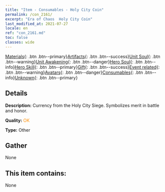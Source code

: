 ```yaml
---
title: "Item - Consumables - Holy City Coin"
permalink: /con_2161/
excerpt: "Era of Chaos  Holy City Coin"
last_modified_at: 2021-07-27
locale: en
ref: "con_2161.md"
toc: false
classes: wide
---
```

 [Materials](/Items/){: .btn .btn--primary}[Artifacts](/Items/Artifacts/){: .btn .btn--success}[Unit Soul](/Items/UnitSoul/){: .btn .btn--warning}[Unit Awakening](/Items/UnitAwakening/){: .btn .btn--danger}[Hero Soul](/Items/HeroSoul/){: .btn .btn--info}[Hero Skill](/Items/HeroSkill/){: .btn .btn--primary}[Gift](/Items/Gift/){: .btn .btn--success}[Event related](/Items/Events/){: .btn .btn--warning}[Avatars](/Items/Avatars/){: .btn .btn--danger}[Consumables](/Items/Consumables/){: .btn .btn--info}[Unknown](/Items/Unknown/){: .btn .btn--primary}

## Details
 **Description:** Currency from the Holy City Siege. Symbolizes merit in battle and honor.

 **Quality:** <span style="color: #FF8C00">OK</span>

 **Type:** Other

## Gather

  None

## This item contains:

  None

